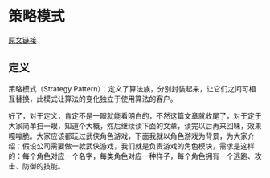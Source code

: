 
# 策略模式

[原文链接](https://blog.csdn.net/lmj623565791/article/details/24116745)


## 定义

策略模式（Strategy Pattern）：定义了算法族，分别封装起来，让它们之间可相互替换，此模式让算法的变化独立于使用算法的客户。

好了，对于定义，肯定不是一眼就能看明白的，不然这篇文章就收尾了，对于定于大家简单扫一眼，知道个大概，然后继续读下面的文章，读完以后再来回味，效果嘎嘣脆。大家应该都玩过武侠角色游戏，下面我就以角色游戏为背景，为大家介绍：假设公司需要做一款武侠游戏，我们就是负责游戏的角色模块，需求是这样的：每个角色对应一个名字，每类角色对应一种样子，每个角色拥有一个逃跑、攻击、防御的技能。